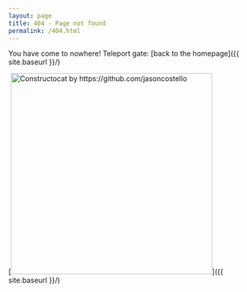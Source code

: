 ```yaml
---
layout: page
title: 404 - Page not found
permalink: /404.html
---
```


You have come to nowhere!
Teleport gate: [back to the homepage]({{ site.baseurl }}/)

[<img src="{{ site.baseurl }}/images/404.jpg" alt="Constructocat by https://github.com/jasoncostello" style="width: 400px;"/>]({{ site.baseurl }}/)